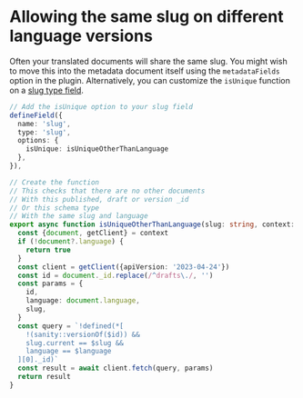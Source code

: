 # Allowing the same slug on different language versions

Often your translated documents will share the same slug. You might wish to move this into the metadata document itself using the `metadataFields` option in the plugin. Alternatively, you can customize the `isUnique` function on a [slug type field](https://www.sanity.io/docs/slug-type#isUnique-**3dd89e75a768**).

```ts
// Add the isUnique option to your slug field
defineField({
  name: 'slug',
  type: 'slug',
  options: {
    isUnique: isUniqueOtherThanLanguage
  },
}),

// Create the function
// This checks that there are no other documents
// With this published, draft or version _id
// Or this schema type
// With the same slug and language
export async function isUniqueOtherThanLanguage(slug: string, context: SlugValidationContext) {
  const {document, getClient} = context
  if (!document?.language) {
    return true
  }
  const client = getClient({apiVersion: '2023-04-24'})
  const id = document._id.replace(/^drafts\./, '')
  const params = {
    id,
    language: document.language,
    slug,
  }
  const query = `!defined(*[
    !(sanity::versionOf($id)) &&
    slug.current == $slug &&
    language == $language
  ][0]._id)`
  const result = await client.fetch(query, params)
  return result
}
```

